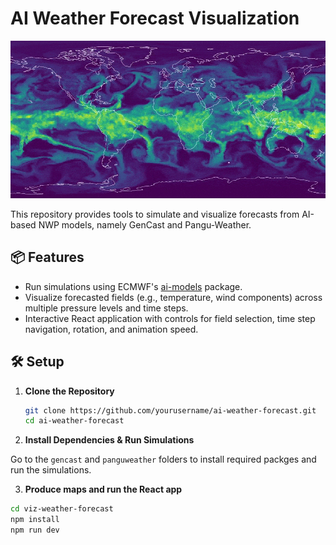 # AI Weather Forecast Visualization

![anim](assets/q.gif)

This repository provides tools to simulate and visualize forecasts from AI-based NWP models, namely GenCast and Pangu-Weather.

## 📦 Features

- Run simulations using ECMWF's [ai-models](https://github.com/ecmwf-lab/ai-models) package.
- Visualize forecasted fields (e.g., temperature, wind components) across multiple pressure levels and time steps.
- Interactive React application with controls for field selection, time step navigation, rotation, and animation speed.

## 🛠️ Setup

1. **Clone the Repository**

   ```bash
   git clone https://github.com/yourusername/ai-weather-forecast.git
   cd ai-weather-forecast

2. **Install Dependencies & Run Simulations**

Go to the `gencast` and `panguweather` folders to install required packges and run the simulations.

3. **Produce maps and run the React app**

```bash
cd viz-weather-forecast
npm install
npm run dev
```